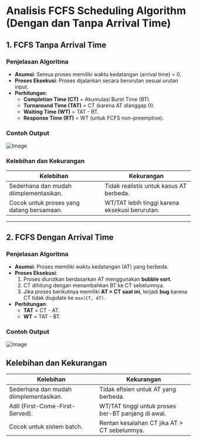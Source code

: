 # Analisis FCFS Scheduling Algorithm (Dengan dan Tanpa Arrival Time)

## 1. **FCFS Tanpa Arrival Time**
### Penjelasan Algoritma
- **Asumsi**: Semua proses memiliki waktu kedatangan (arrival time) = 0.
- **Proses Eksekusi**: Proses dijalankan secara berurutan sesuai urutan input.
- **Perhitungan**:
  - **Completion Time (CT)** = Akumulasi Burst Time (BT).
  - **Turnaround Time (TAT)** = CT (karena AT dianggap 0).
  - **Waiting Time (WT)** = TAT - BT.
  - **Response Time (RT)** = WT (untuk FCFS non-preemptive).

### Contoh Output
![Image](https://github.com/user-attachments/assets/c9287856-d974-441a-9c9d-08b8ad2ad94a)

### Kelebihan dan Kekurangan
| **Kelebihan**                          | **Kekurangan**                          |
|----------------------------------------|-----------------------------------------|
| Sederhana dan mudah diimplementasikan. | Tidak realistis untuk kasus AT berbeda. |
| Cocok untuk proses yang datang bersamaan. | WT/TAT lebih tinggi karena eksekusi berurutan. |

---

## 2. **FCFS Dengan Arrival Time**
### Penjelasan Algoritma
- **Asumsi**: Proses memiliki waktu kedatangan (AT) yang berbeda.
- **Proses Eksekusi**:
  1. Proses diurutkan berdasarkan AT menggunakan **bubble sort**.
  2. CT dihitung dengan menambahkan BT ke CT sebelumnya.
  3. Jika proses berikutnya memiliki **AT > CT saat ini**, terjadi **bug** karena CT tidak diupdate ke `max(CT, AT)`.
- **Perhitungan**:
  - **TAT** = CT - AT.
  - **WT** = TAT - BT.

### Contoh Output
![Image](https://github.com/user-attachments/assets/eab716f5-14a8-4396-9e00-6a1998b2ebd1)

## Kelebihan dan Kekurangan

| **Kelebihan**                          | **Kekurangan**                          |
|----------------------------------------|-----------------------------------------|
| Sederhana dan mudah diimplementasikan. | Tidak efisien untuk AT yang berbeda.    |
| Adil (First-Come-First-Served).        | WT/TAT tinggi untuk proses ber-BT panjang di awal. |
| Cocok untuk sistem batch.              | Rentan kesalahan CT jika AT > CT sebelumnya. |
